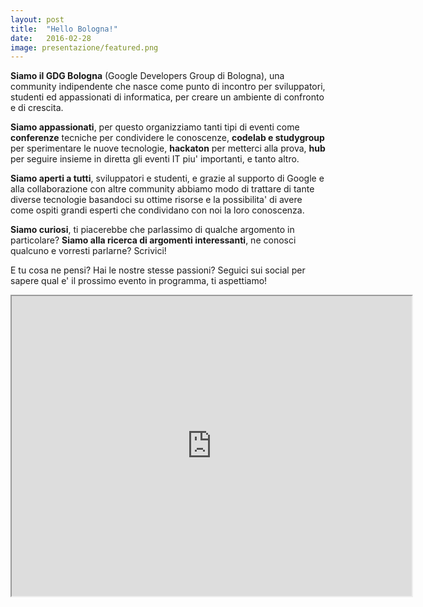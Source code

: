 ```yaml
---
layout: post
title:  "Hello Bologna!"
date:   2016-02-28
image: presentazione/featured.png
---
```

**<span class="dropcap">S</span>iamo il GDG Bologna** (Google Developers Group di Bologna), una community indipendente che nasce come punto di incontro per sviluppatori, studenti ed appassionati di informatica, per creare un ambiente di confronto e di crescita.

**Siamo appassionati**, per questo organizziamo tanti tipi di eventi come **conferenze** tecniche per condividere le conoscenze, **codelab e studygroup** per sperimentare le nuove tecnologie, **hackaton** per metterci alla prova, **hub** per seguire insieme in diretta gli eventi IT piu' importanti, e tanto altro.

**Siamo aperti a tutti**, sviluppatori e studenti, e grazie al supporto di Google e alla collaborazione con altre community abbiamo modo di trattare di tante diverse tecnologie basandoci su ottime risorse e la possibilita' di avere come ospiti grandi esperti che condividano con noi la loro conoscenza.

**Siamo curiosi**, ti piacerebbe che parlassimo di qualche argomento in particolare?
**Siamo alla ricerca di argomenti interessanti**, ne conosci qualcuno e vorresti parlarne?
Scrivici!

E tu cosa ne pensi? Hai le nostre stesse passioni?
Seguici sui social per sapere qual e' il prossimo evento in programma, ti aspettiamo!

<p><iframe src="https://www.google.com/maps/d/u/0/embed?mid=zYqxIJZmpTVI.kGhUu_bLLyCQ" width="640" height="480"></iframe></p>
